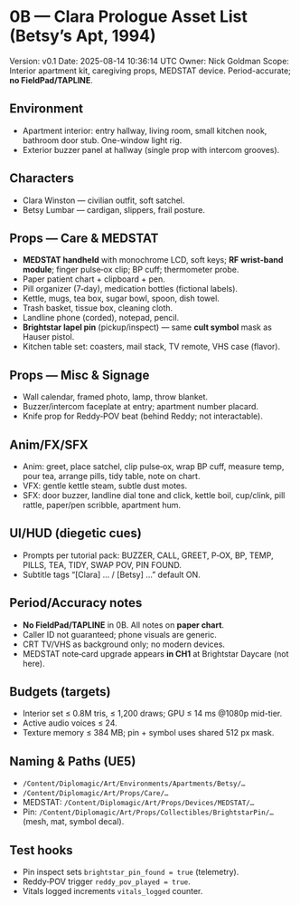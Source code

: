 # 0B — Clara Prologue Asset List (Betsy’s Apt, 1994)
Version: v0.1
Date: 2025-08-14 10:36:14 UTC
Owner: Nick Goldman
Scope: Interior apartment kit, caregiving props, MEDSTAT device. Period-accurate; **no FieldPad/TAPLINE**.

## Environment
- Apartment interior: entry hallway, living room, small kitchen nook, bathroom door stub. One-window light rig.
- Exterior buzzer panel at hallway (single prop with intercom grooves).

## Characters
- Clara Winston — civilian outfit, soft satchel.
- Betsy Lumbar — cardigan, slippers, frail posture.

## Props — Care & MEDSTAT
- **MEDSTAT handheld** with monochrome LCD, soft keys; **RF wrist‑band module**; finger pulse‑ox clip; BP cuff; thermometer probe.
- Paper patient chart + clipboard + pen.
- Pill organizer (7‑day), medication bottles (fictional labels).
- Kettle, mugs, tea box, sugar bowl, spoon, dish towel.
- Trash basket, tissue box, cleaning cloth.
- Landline phone (corded), notepad, pencil.
- **Brightstar lapel pin** (pickup/inspect) — same **cult symbol** mask as Hauser pistol.
- Kitchen table set: coasters, mail stack, TV remote, VHS case (flavor).

## Props — Misc & Signage
- Wall calendar, framed photo, lamp, throw blanket.
- Buzzer/intercom faceplate at entry; apartment number placard.
- Knife prop for Reddy‑POV beat (behind Reddy; not interactable).

## Anim/FX/SFX
- Anim: greet, place satchel, clip pulse‑ox, wrap BP cuff, measure temp, pour tea, arrange pills, tidy table, note on chart.
- VFX: gentle kettle steam, subtle dust motes.
- SFX: door buzzer, landline dial tone and click, kettle boil, cup/clink, pill rattle, paper/pen scribble, apartment hum.

## UI/HUD (diegetic cues)
- Prompts per tutorial pack: BUZZER, CALL, GREET, P‑OX, BP, TEMP, PILLS, TEA, TIDY, SWAP POV, PIN FOUND.
- Subtitle tags “[Clara] … / [Betsy] …” default ON.

## Period/Accuracy notes
- **No FieldPad/TAPLINE** in 0B. All notes on **paper chart**.
- Caller ID not guaranteed; phone visuals are generic.
- CRT TV/VHS as background only; no modern devices.
- MEDSTAT note‑card upgrade appears **in CH1** at Brightstar Daycare (not here).

## Budgets (targets)
- Interior set ≤ 0.8M tris, ≤ 1,200 draws; GPU ≤ 14 ms @1080p mid-tier.
- Active audio voices ≤ 24.
- Texture memory ≤ 384 MB; pin + symbol uses shared 512 px mask.

## Naming & Paths (UE5)
- `/Content/Diplomagic/Art/Environments/Apartments/Betsy/…`
- `/Content/Diplomagic/Art/Props/Care/…`
- MEDSTAT: `/Content/Diplomagic/Art/Props/Devices/MEDSTAT/…`
- Pin: `/Content/Diplomagic/Art/Props/Collectibles/BrightstarPin/…` (mesh, mat, symbol decal).

## Test hooks
- Pin inspect sets `brightstar_pin_found = true` (telemetry).
- Reddy‑POV trigger `reddy_pov_played = true`.
- Vitals logged increments `vitals_logged` counter.
